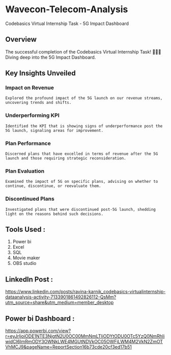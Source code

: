 # Wavecon-Telecom-Analysis
Codebasics Virtual Internship Task - 5G Impact Dashboard
## Overview
The successful completion of the Codebasics Virtual Internship Task! 🎉👨‍💻 Diving deep into the 5G Impact Dashboard.

## Key Insights Unveiled

### Impact on Revenue
    Explored the profound impact of the 5G launch on our revenue streams, uncovering trends and shifts.

### Underperforming KPI
    Identified the KPI that is showing signs of underperformance post the 5G launch, signaling areas for improvement.

### Plan Performance
    Discerned plans that have excelled in terms of revenue after the 5G launch and those requiring strategic reconsideration.

### Plan Evaluation
    Examined the impact of 5G on specific plans, advising on whether to continue, discontinue, or reevaluate them.

### Discontinued Plans
    Investigated plans that were discontinued post-5G launch, shedding light on the reasons behind such decisions.

## Tools Used : 
1. Power bi 
2. Excel
3. SQL
4. Movie maker
5. OBS studio

## Linkedln Post : 
https://www.linkedin.com/posts/ravina-karnik_codebasics-virtualinternship-dataanalysis-activity-7133901861492826112-QsMm?utm_source=share&utm_medium=member_desktop

## Power bi Dashboard :
https://app.powerbi.com/view?r=eyJrIjoiODE1NTE3NjgtN2U0OC00MmNmLTliODYtODU0OTc5YzQ0NmRhIiwidCI6ImRmODY3OWNkLWE4MGUtNDVkOC05OWFjLWM4M2VkN2ZmOTVhMCJ9&pageName=ReportSection16b73cde20cf3ed17b51




